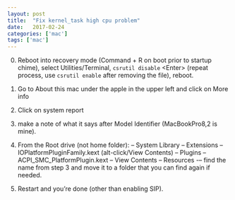 ```yaml
---
layout: post
title:  "Fix kernel_task high cpu problem"
date:   2017-02-24
categories: ['mac']
tags: ['mac']
---
```


0. Reboot into recovery mode (Command + R on boot prior to startup chime), select Utilities/Terminal, `csrutil disable` \<Enter\> (repeat process, use `csrutil enable` after removing the file), reboot.

1. Go to About this mac under the apple in the upper left and click on More info

2. Click on system report

3. make a note of what it says after Model Identifier (MacBookPro8,2 is mine).

4. From the Root drive (not home folder): – System  Library – Extensions – IOPlatformPluginFamily.kext (alt-click/View Contents) – Plugins – ACPI_SMC_PlatformPlugin.kext – View Contents – Resources -– find the name from step 3 and move it to a folder that you can find again if needed.

5. Restart and you’re done (other than enabling SIP).
